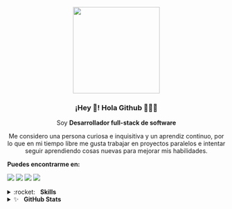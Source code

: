<p align="center" width="300">
   <img align="center" width="200" src="https://avatars.githubusercontent.com/u/20801160?v=4" />
   <h3 align="center">¡Hey 👋! Hola Github 👨🏻‍💻</h3>
</p>

<p align="center">
  Soy <strong>Desarrollador full-stack de software</strong>
</p>

<p align="center">
 Me considero una persona curiosa e inquisitiva y un aprendiz continuo, por lo que en mi tiempo libre me gusta trabajar en proyectos paralelos e intentar seguir    aprendiendo cosas nuevas para mejorar mis habilidades.
</p>

**Puedes encontrarme en:**

[<img src="https://img.shields.io/badge/gmail-%23fc6d26.svg?&style=for-the-badge&logo=gmail&logoColor=white"/>](mailto:jskcod4@gmail.com)
[<img src="https://img.shields.io/badge/twitter-%231DA1F2.svg?&style=for-the-badge&logo=twitter&logoColor=white"/>](https://twitter.com/jskcod4)
[<img src="https://img.shields.io/badge/linkedin-%230077B5.svg?&style=for-the-badge&logo=linkedin&logoColor=white"/>](https://www.linkedin.com/in/jskcod4/)
[<img src="https://img.shields.io/badge/instagram-%23833AB4.svg?&style=for-the-badge&logo=instagram&logoColor=white"/>](https://www.instagram.com/jsksilva19/)

<details>
	<summary>:rocket:&nbsp;&nbsp;&nbsp;<b>Skills</b></summary>
	<br/>
	<img src="https://img.shields.io/badge/angular-%235C6ACA.svg?&style=for-the-badge&logo=angular&logoColor=white" alt="Angular"/>
	<img src="https://img.shields.io/badge/javascript%20-%23323330.svg?&style=for-the-badge&logo=javascript&logoColor=%23f7de1e" alt="JavaScript"/>
	<img src="https://img.shields.io/badge/typescript%20-%233178c6.svg?&style=for-the-badge&logo=typescript&logoColor=white" alt="TypeScript"/>
	<img src="https://img.shields.io/badge/html5-%23e34f26.svg?&style=for-the-badge&logo=html5&logoColor=white" alt="HTML5"/>
	<img src="https://img.shields.io/badge/css3-%233573b5.svg?&style=for-the-badge&logo=css3&logoColor=white" alt="CSS3"/>
	<img src="https://img.shields.io/badge/node%2Ejs-%2362af43.svg?&style=for-the-badge&logo=node.js&logoColor=white" alt="NodeJS"/>
	<img src="https://img.shields.io/badge/react-%2300c4e6.svg?&style=for-the-badge&logo=react&logoColor=white" alt="React"/>
	<img src="https://img.shields.io/badge/nestjs-%230071f3.svg?&style=for-the-badge&logo=nest.js&logoColor=white" alt="NestJS"/>
	<img src="https://img.shields.io/badge/mongodb-%2368a14a.svg?&style=for-the-badge&logo=mongodb&logoColor=white" alt="MongoDB"/>
	<img src="https://img.shields.io/badge/git-%23fc6d26.svg?&style=for-the-badge&logo=git&logoColor=white" alt="Git"/>
	<img src="https://img.shields.io/badge/material%20design-%23222222.svg?&style=for-the-badge&logo=material-design&logoColor=white" alt="Material Design"/>
   <img src="https://img.shields.io/badge/vue.js-%2368a14a.svg?&style=for-the-badge&logo=vuejs&logoColor=white" alt="Vue.js"/>
</details>



<details>
	<summary>✨&nbsp;&nbsp;&nbsp;<b>GitHub Stats</b></summary>
	<br/>
	<img src="https://jf-gh-stats.vercel.app/api?username=jskcod4&show_icons=true&count_private=true&title_color=afc2ef&icon_color=afc2ef&theme=react" alt="GitHub Stats" align="top"/>
	<img src="https://jf-gh-stats.vercel.app/api/top-langs/?username=jskcod4&layout=compact&hide=java&title_color=afc2ef&icon_color=afc2ef&theme=react" alt="GitHub Top Languages" align="top"/>
</details>


